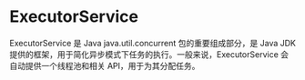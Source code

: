 # ExecutorService

ExecutorService 是 Java java.util.concurrent 包的重要组成部分，是 Java JDK 提供的框架，用于简化异步模式下任务的执行。一般来说，ExecutorService 会自动提供一个线程池和相关 API，用于为其分配任务。
